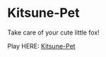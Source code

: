 # Kitsune-Pet
Take care of your cute little fox!

Play HERE: [Kitsune-Pet](https://kitsune-pet.web.app/) 

